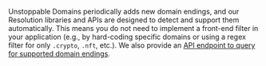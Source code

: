 Unstoppable Domains periodically adds new domain endings, and our Resolution libraries and APIs are designed to detect and support them automatically. This means you do not need to implement a front-end filter in your application (e.g., by hard-coding specific domains or using a regex filter for only `.crypto`, `.nft`, etc.). We also provide an [API endpoint to query for supported domain endings](/openapi/resolution/openapi.yaml#operation/StatusController.listSupportedTlds).
